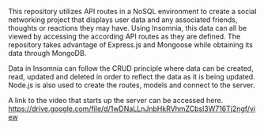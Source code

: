 This repository utilizes API routes in a NoSQL environment to create a social networking project that displays user data and any associated 
friends, thoughts or reactions they may have.
Using Insomnia, this data can all be viewed by accessing the according API routes as they are defined. The repository takes advantage of Express.js 
and Mongoose while obtaining its data through MongoDB.

Data in Insomnia can follow the CRUD principle where data can be created, read, updated and deleted in order to reflect the data as it is being updated.
Node.js is also used to create the routes, models and connect to the server.

A link to the video that starts up the server can be accessed here. https://drive.google.com/file/d/1wDNaLLnJnbHkRVhmZCbsl3W716Tj2ngf/view
